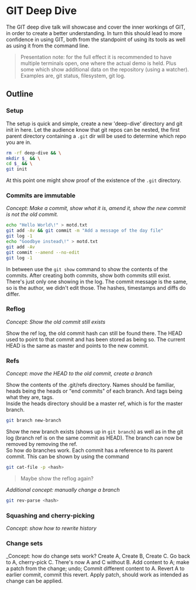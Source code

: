 # GIT Deep Dive

The GIT deep dive talk will showcase and cover the inner workings of GIT, in order to create a better understanding. In turn this should lead to more confidence in using GIT, both from the standpoint of using its tools as well as using it from the command line.

> Presentation note: for the full effect it is recommended to have multiple terminals open, one where the actual demo is held. Plus some which show additional data on the repository (using a watcher). Examples are, git status, filesystem, git log.

## Outline

### Setup

The setup is quick and simple, create a new 'deep-dive' directory and git init in here. Let the audience know that git repos can be nested, the first parent directory containing a `.git` dir will be used to determine which repo you are in.

```sh
rm -rf deep-dive && \
mkdir $_ && \
cd $_ && \
git init
```

At this point one might show proof of the existence of the `.git` directory.

### Commits are immutable

_Concept: Make a commit, show what it is, amend it, show the new commit is not the old commit._

```sh
echo "Hello World\!" > motd.txt
git add -Av && git commit -m "Add a message of the day file"
git log -1
echo "Goodbye instead\!" > motd.txt
git add -Av
git commit --amend --no-edit
git log -1
```

In between use the `git show` command to show the contents of the commits. After creating both commits, show both commits still exist. There's just only one showing in the log. The commit message is the same, so is the author, we didn't edit those. The hashes, timestamps and diffs do differ.

### Reflog

_Concept: Show the old commit still exists_

Show the ref log, the old commit hash can still be found there. The HEAD used to point to that commit and has been stored as being so. The current HEAD is the same as master and points to the new commit.

### Refs

_Concept: move the HEAD to the old commit, create a branch_

Show the contents of the .git/refs directory. Names should be familiar, heads being the heads or "end commits" of each branch. And tags being what they are, tags.  
Inside the heads directory should be a master ref, which is for the master branch.

```sh
git branch new-branch
```

Show the new branch exists (shows up in `git branch`) as well as in the git log (branch ref is on the same commit as HEAD). The branch can now be removed by removing the ref.  
So how do branches work. Each commit has a reference to its parent commit. This can be shown by using the command

```sh
git cat-file -p <hash>
```

> Maybe show the reflog again?

_Additional concept: manually change a branch_

```sh
git rev-parse <hash>
```

### Squashing and cherry-picking

_Concept: show how to rewrite history_


### Change sets

_Concept: how do change sets work? Create A, Create B, Create C. Go back to A, cherry-pick C. There's now A and C without B. Add content to A; make a patch from the change; undo; Commit different content to A. Revert A to earlier commit, commit this revert. Apply patch, should work as intended as change can be applied.
